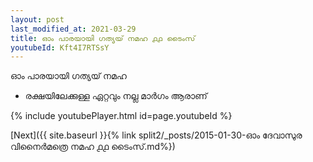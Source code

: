 ```yaml
---
layout: post
last_modified_at: 2021-03-29
title: ഓം പാരയായി ഗത്യയ് നമഹ ൧൧ ടൈംസ്
youtubeId: Kft4I7RTSsY
---
```

 
 
 ഓം പാരയായി ഗത്യയ് നമഹ 
 
 -  രക്ഷയിലേക്കുള്ള ഏറ്റവും നല്ല മാർഗം ആരാണ് 
 
  
 
  
 
 
 
 
 
 


{% include youtubePlayer.html id=page.youtubeId %}
 
[Next]({{ site.baseurl }}{% link  split2/_posts/2015-01-30-ഓം ദേവാസുര വിനൈർമത്രെ നമഹ ൧൧ ടൈംസ്.md%})
 
